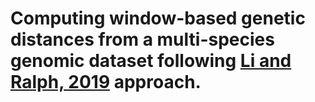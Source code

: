 # Computing window-based genetic distances from a multi-species genomic dataset following [Li and Ralph, 2019](https://academic.oup.com/genetics/article/211/1/289/5931130?login=false) approach.


